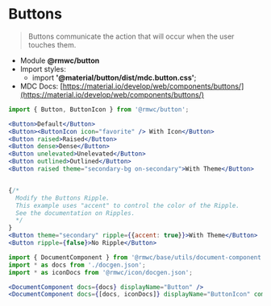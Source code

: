 # Buttons

> Buttons communicate the action that will occur when the user touches them.

- Module **@rmwc/button**  
- Import styles:
  - import **'@material/button/dist/mdc.button.css'**;
- MDC Docs: [https://material.io/develop/web/components/buttons/](https://material.io/develop/web/components/buttons/)

```jsx render
import { Button, ButtonIcon } from '@rmwc/button';

<Button>Default</Button>
<Button><ButtonIcon icon="favorite" /> With Icon</Button>
<Button raised>Raised</Button>
<Button dense>Dense</Button>
<Button unelevated>Unelevated</Button>
<Button outlined>Outlined</Button>
<Button raised theme="secondary-bg on-secondary">With Theme</Button>


{/*
  Modify the Buttons Ripple.
  This example uses "accent" to control the color of the Ripple.
  See the documentation on Ripples.
  */
}
<Button theme="secondary" ripple={{accent: true}}>With Theme</Button>
<Button ripple={false}>No Ripple</Button>
```

```jsx renderOnly
import { DocumentComponent } from '@rmwc/base/utils/document-component';
import * as docs from './docgen.json';
import * as iconDocs from '@rmwc/icon/docgen.json';

<DocumentComponent docs={docs} displayName="Button" />
<DocumentComponent docs={[docs, iconDocs]} displayName="ButtonIcon" composes={['Icon']} />
```
